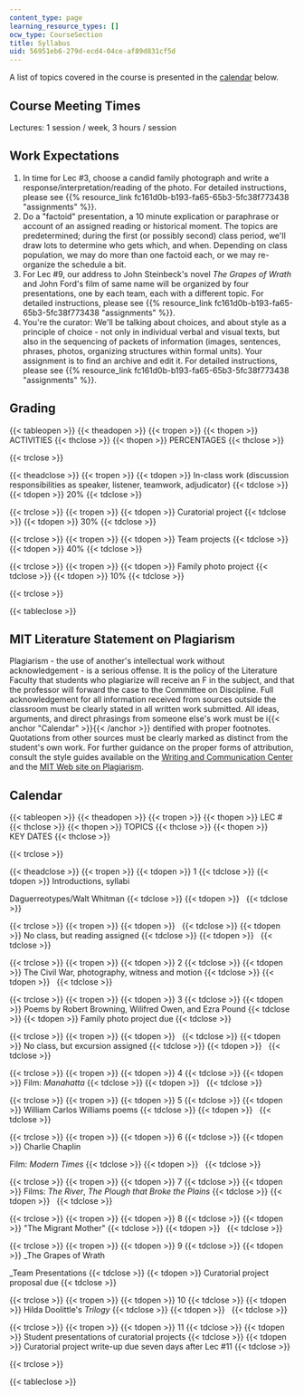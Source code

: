 ```yaml
---
content_type: page
learning_resource_types: []
ocw_type: CourseSection
title: Syllabus
uid: 56951eb6-279d-ecd4-04ce-af89d831cf5d
---
```


A list of topics covered in the course is presented in the [calendar](#Calendar) below.

Course Meeting Times
--------------------

Lectures: 1 session / week, 3 hours / session

Work Expectations
-----------------

1.  In time for Lec #3, choose a candid family photograph and write a response/interpretation/reading of the photo. For detailed instructions, please see {{% resource_link fc161d0b-b193-fa65-65b3-5fc38f773438 "assignments" %}}.
2.  Do a "factoid" presentation, a 10 minute explication or paraphrase or account of an assigned reading or historical moment. The topics are predetermined; during the first (or possibly second) class period, we'll draw lots to determine who gets which, and when. Depending on class population, we may do more than one factoid each, or we may re-organize the schedule a bit.
3.  For Lec #9, our address to John Steinbeck's novel _The Grapes of Wrath_ and John Ford's film of same name will be organized by four presentations, one by each team, each with a different topic. For detailed instructions, please see {{% resource_link fc161d0b-b193-fa65-65b3-5fc38f773438 "assignments" %}}.
4.  You're the curator: We'll be talking about choices, and about style as a principle of choice - not only in individual verbal and visual texts, but also in the sequencing of packets of information (images, sentences, phrases, photos, organizing structures within formal units). Your assignment is to find an archive and edit it. For detailed instructions, please see {{% resource_link fc161d0b-b193-fa65-65b3-5fc38f773438 "assignments" %}}.

Grading
-------

{{< tableopen >}}
{{< theadopen >}}
{{< tropen >}}
{{< thopen >}}
ACTIVITIES
{{< thclose >}}
{{< thopen >}}
PERCENTAGES
{{< thclose >}}

{{< trclose >}}

{{< theadclose >}}
{{< tropen >}}
{{< tdopen >}}
In-class work (discussion responsibilities as speaker, listener, teamwork, adjudicator)
{{< tdclose >}}
{{< tdopen >}}
20%
{{< tdclose >}}

{{< trclose >}}
{{< tropen >}}
{{< tdopen >}}
Curatorial project
{{< tdclose >}}
{{< tdopen >}}
30%
{{< tdclose >}}

{{< trclose >}}
{{< tropen >}}
{{< tdopen >}}
Team projects
{{< tdclose >}}
{{< tdopen >}}
40%
{{< tdclose >}}

{{< trclose >}}
{{< tropen >}}
{{< tdopen >}}
Family photo project
{{< tdclose >}}
{{< tdopen >}}
10%
{{< tdclose >}}

{{< trclose >}}

{{< tableclose >}}

MIT Literature Statement on Plagiarism
--------------------------------------

Plagiarism - the use of another's intellectual work without acknowledgement - is a serious offense. It is the policy of the Literature Faculty that students who plagiarize will receive an F in the subject, and that the professor will forward the case to the Committee on Discipline. Full acknowledgement for all information received from sources outside the classroom must be clearly stated in all written work submitted. All ideas, arguments, and direct phrasings from someone else's work must be i{{< anchor "Calendar" >}}{{< /anchor >}} dentified with proper footnotes. Quotations from other sources must be clearly marked as distinct from the student's own work. For further guidance on the proper forms of attribution, consult the style guides available on the [Writing and Communication Center](http://cmsw.mit.edu/writing-and-communication-center/) and the [MIT Web site on Plagiarism](http://cmsw.mit.edu/writing-and-communication-center/avoiding-plagiarism/).

Calendar
--------

{{< tableopen >}}
{{< theadopen >}}
{{< tropen >}}
{{< thopen >}}
LEC #
{{< thclose >}}
{{< thopen >}}
TOPICS
{{< thclose >}}
{{< thopen >}}
KEY DATES
{{< thclose >}}

{{< trclose >}}

{{< theadclose >}}
{{< tropen >}}
{{< tdopen >}}
1
{{< tdclose >}}
{{< tdopen >}}
Introductions, syllabi  
  
Daguerreotypes/Walt Whitman
{{< tdclose >}}
{{< tdopen >}}
 
{{< tdclose >}}

{{< trclose >}}
{{< tropen >}}
{{< tdopen >}}
 
{{< tdclose >}}
{{< tdopen >}}
No class, but reading assigned
{{< tdclose >}}
{{< tdopen >}}
 
{{< tdclose >}}

{{< trclose >}}
{{< tropen >}}
{{< tdopen >}}
2
{{< tdclose >}}
{{< tdopen >}}
The Civil War, photography, witness and motion
{{< tdclose >}}
{{< tdopen >}}
 
{{< tdclose >}}

{{< trclose >}}
{{< tropen >}}
{{< tdopen >}}
3
{{< tdclose >}}
{{< tdopen >}}
Poems by Robert Browning, Wilifred Owen, and Ezra Pound
{{< tdclose >}}
{{< tdopen >}}
Family photo project due
{{< tdclose >}}

{{< trclose >}}
{{< tropen >}}
{{< tdopen >}}
 
{{< tdclose >}}
{{< tdopen >}}
No class, but excursion assigned
{{< tdclose >}}
{{< tdopen >}}
 
{{< tdclose >}}

{{< trclose >}}
{{< tropen >}}
{{< tdopen >}}
4
{{< tdclose >}}
{{< tdopen >}}
Film: _Manahatta_
{{< tdclose >}}
{{< tdopen >}}
 
{{< tdclose >}}

{{< trclose >}}
{{< tropen >}}
{{< tdopen >}}
5
{{< tdclose >}}
{{< tdopen >}}
William Carlos Williams poems
{{< tdclose >}}
{{< tdopen >}}
 
{{< tdclose >}}

{{< trclose >}}
{{< tropen >}}
{{< tdopen >}}
6
{{< tdclose >}}
{{< tdopen >}}
Charlie Chaplin  
  
Film: _Modern Times_
{{< tdclose >}}
{{< tdopen >}}
 
{{< tdclose >}}

{{< trclose >}}
{{< tropen >}}
{{< tdopen >}}
7
{{< tdclose >}}
{{< tdopen >}}
Films: _The River_, _The Plough that Broke the Plains_
{{< tdclose >}}
{{< tdopen >}}
 
{{< tdclose >}}

{{< trclose >}}
{{< tropen >}}
{{< tdopen >}}
8
{{< tdclose >}}
{{< tdopen >}}
"The Migrant Mother"
{{< tdclose >}}
{{< tdopen >}}
 
{{< tdclose >}}

{{< trclose >}}
{{< tropen >}}
{{< tdopen >}}
9
{{< tdclose >}}
{{< tdopen >}}
_The Grapes of Wrath  
  
_Team Presentations
{{< tdclose >}}
{{< tdopen >}}
Curatorial project proposal due
{{< tdclose >}}

{{< trclose >}}
{{< tropen >}}
{{< tdopen >}}
10
{{< tdclose >}}
{{< tdopen >}}
Hilda Doolittle's _Trilogy_
{{< tdclose >}}
{{< tdopen >}}
 
{{< tdclose >}}

{{< trclose >}}
{{< tropen >}}
{{< tdopen >}}
11
{{< tdclose >}}
{{< tdopen >}}
Student presentations of curatorial projects
{{< tdclose >}}
{{< tdopen >}}
Curatorial project write-up due seven days after Lec #11
{{< tdclose >}}

{{< trclose >}}

{{< tableclose >}}